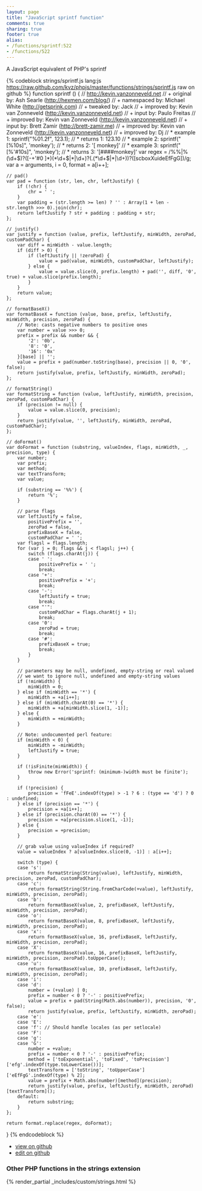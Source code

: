 ```yaml
---
layout: page
title: "JavaScript sprintf function"
comments: true
sharing: true
footer: true
alias:
- /functions/sprintf:522
- /functions/522
---
```

<!-- Generated by Rakefile:build -->
A JavaScript equivalent of PHP's sprintf

{% codeblock strings/sprintf.js lang:js https://raw.github.com/kvz/phpjs/master/functions/strings/sprintf.js raw on github %}
function sprintf () {
    // http://kevin.vanzonneveld.net
    // +   original by: Ash Searle (http://hexmen.com/blog/)
    // + namespaced by: Michael White (http://getsprink.com)
    // +    tweaked by: Jack
    // +   improved by: Kevin van Zonneveld (http://kevin.vanzonneveld.net)
    // +      input by: Paulo Freitas
    // +   improved by: Kevin van Zonneveld (http://kevin.vanzonneveld.net)
    // +      input by: Brett Zamir (http://brett-zamir.me)
    // +   improved by: Kevin van Zonneveld (http://kevin.vanzonneveld.net)
    // +   improved by: Dj
    // *     example 1: sprintf("%01.2f", 123.1);
    // *     returns 1: 123.10
    // *     example 2: sprintf("[%10s]", 'monkey');
    // *     returns 2: '[    monkey]'
    // *     example 3: sprintf("[%'#10s]", 'monkey');
    // *     returns 3: '[####monkey]'
    var regex = /%%|%(\d+\$)?([-+\'#0 ]*)(\*\d+\$|\*|\d+)?(\.(\*\d+\$|\*|\d+))?([scboxXuideEfFgG])/g;
    var a = arguments,
        i = 0,
        format = a[i++];

    // pad()
    var pad = function (str, len, chr, leftJustify) {
        if (!chr) {
            chr = ' ';
        }
        var padding = (str.length >= len) ? '' : Array(1 + len - str.length >>> 0).join(chr);
        return leftJustify ? str + padding : padding + str;
    };

    // justify()
    var justify = function (value, prefix, leftJustify, minWidth, zeroPad, customPadChar) {
        var diff = minWidth - value.length;
        if (diff > 0) {
            if (leftJustify || !zeroPad) {
                value = pad(value, minWidth, customPadChar, leftJustify);
            } else {
                value = value.slice(0, prefix.length) + pad('', diff, '0', true) + value.slice(prefix.length);
            }
        }
        return value;
    };

    // formatBaseX()
    var formatBaseX = function (value, base, prefix, leftJustify, minWidth, precision, zeroPad) {
        // Note: casts negative numbers to positive ones
        var number = value >>> 0;
        prefix = prefix && number && {
            '2': '0b',
            '8': '0',
            '16': '0x'
        }[base] || '';
        value = prefix + pad(number.toString(base), precision || 0, '0', false);
        return justify(value, prefix, leftJustify, minWidth, zeroPad);
    };

    // formatString()
    var formatString = function (value, leftJustify, minWidth, precision, zeroPad, customPadChar) {
        if (precision != null) {
            value = value.slice(0, precision);
        }
        return justify(value, '', leftJustify, minWidth, zeroPad, customPadChar);
    };

    // doFormat()
    var doFormat = function (substring, valueIndex, flags, minWidth, _, precision, type) {
        var number;
        var prefix;
        var method;
        var textTransform;
        var value;

        if (substring == '%%') {
            return '%';
        }

        // parse flags
        var leftJustify = false,
            positivePrefix = '',
            zeroPad = false,
            prefixBaseX = false,
            customPadChar = ' ';
        var flagsl = flags.length;
        for (var j = 0; flags && j < flagsl; j++) {
            switch (flags.charAt(j)) {
            case ' ':
                positivePrefix = ' ';
                break;
            case '+':
                positivePrefix = '+';
                break;
            case '-':
                leftJustify = true;
                break;
            case "'":
                customPadChar = flags.charAt(j + 1);
                break;
            case '0':
                zeroPad = true;
                break;
            case '#':
                prefixBaseX = true;
                break;
            }
        }

        // parameters may be null, undefined, empty-string or real valued
        // we want to ignore null, undefined and empty-string values
        if (!minWidth) {
            minWidth = 0;
        } else if (minWidth == '*') {
            minWidth = +a[i++];
        } else if (minWidth.charAt(0) == '*') {
            minWidth = +a[minWidth.slice(1, -1)];
        } else {
            minWidth = +minWidth;
        }

        // Note: undocumented perl feature:
        if (minWidth < 0) {
            minWidth = -minWidth;
            leftJustify = true;
        }

        if (!isFinite(minWidth)) {
            throw new Error('sprintf: (minimum-)width must be finite');
        }

        if (!precision) {
            precision = 'fFeE'.indexOf(type) > -1 ? 6 : (type == 'd') ? 0 : undefined;
        } else if (precision == '*') {
            precision = +a[i++];
        } else if (precision.charAt(0) == '*') {
            precision = +a[precision.slice(1, -1)];
        } else {
            precision = +precision;
        }

        // grab value using valueIndex if required?
        value = valueIndex ? a[valueIndex.slice(0, -1)] : a[i++];

        switch (type) {
        case 's':
            return formatString(String(value), leftJustify, minWidth, precision, zeroPad, customPadChar);
        case 'c':
            return formatString(String.fromCharCode(+value), leftJustify, minWidth, precision, zeroPad);
        case 'b':
            return formatBaseX(value, 2, prefixBaseX, leftJustify, minWidth, precision, zeroPad);
        case 'o':
            return formatBaseX(value, 8, prefixBaseX, leftJustify, minWidth, precision, zeroPad);
        case 'x':
            return formatBaseX(value, 16, prefixBaseX, leftJustify, minWidth, precision, zeroPad);
        case 'X':
            return formatBaseX(value, 16, prefixBaseX, leftJustify, minWidth, precision, zeroPad).toUpperCase();
        case 'u':
            return formatBaseX(value, 10, prefixBaseX, leftJustify, minWidth, precision, zeroPad);
        case 'i':
        case 'd':
            number = (+value) | 0;
            prefix = number < 0 ? '-' : positivePrefix;
            value = prefix + pad(String(Math.abs(number)), precision, '0', false);
            return justify(value, prefix, leftJustify, minWidth, zeroPad);
        case 'e':
        case 'E':
        case 'f': // Should handle locales (as per setlocale)
        case 'F':
        case 'g':
        case 'G':
            number = +value;
            prefix = number < 0 ? '-' : positivePrefix;
            method = ['toExponential', 'toFixed', 'toPrecision']['efg'.indexOf(type.toLowerCase())];
            textTransform = ['toString', 'toUpperCase']['eEfFgG'.indexOf(type) % 2];
            value = prefix + Math.abs(number)[method](precision);
            return justify(value, prefix, leftJustify, minWidth, zeroPad)[textTransform]();
        default:
            return substring;
        }
    };

    return format.replace(regex, doFormat);
}
{% endcodeblock %}

 - [view on github](https://github.com/kvz/phpjs/blob/master/functions/strings/sprintf.js)
 - [edit on github](https://github.com/kvz/phpjs/edit/master/functions/strings/sprintf.js)

### Other PHP functions in the strings extension
{% render_partial _includes/custom/strings.html %}
